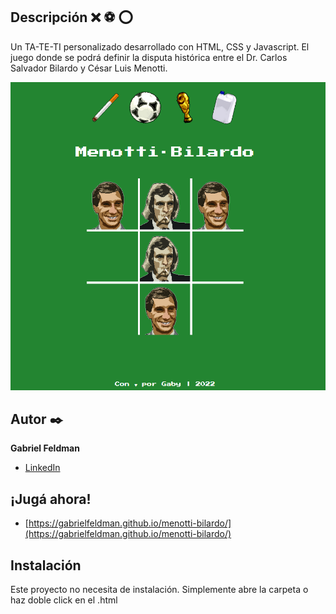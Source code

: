 ## Descripción :x: :soccer: :o:

Un TA-TE-TI personalizado desarrollado con HTML, CSS y Javascript. El juego donde se podrá definir la disputa histórica entre el Dr. Carlos Salvador Bilardo y César Luis Menotti. 

 
![Muestra](/assets/muestra.png)

## Autor ✒️
**Gabriel Feldman**

* [LinkedIn](https://www.linkedin.com/in/gabrieldfeldman/)


## ¡Jugá ahora!
- [https://gabrielfeldman.github.io/menotti-bilardo/](https://gabrielfeldman.github.io/menotti-bilardo/)

## Instalación 
Este proyecto no necesita de instalación. Simplemente abre la carpeta o haz doble click en el .html
